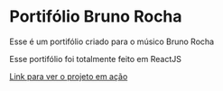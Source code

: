 # Portifólio Bruno Rocha
Esse é um portifólio criado para o músico Bruno Rocha

Esse portifólio foi totalmente feito em ReactJS

[Link para ver o projeto em ação](https://devcarlosfilipe.github.io/PortifolioBrunoRocha/)
